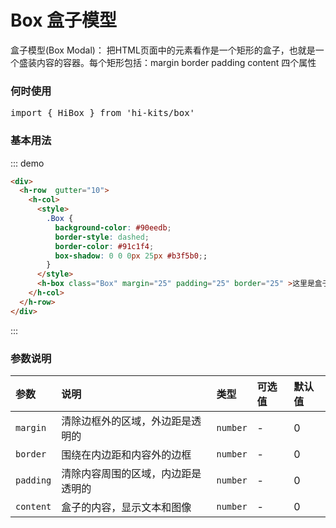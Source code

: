 # Box 盒子模型
盒子模型(Box Modal)： 把HTML页面中的元素看作是一个矩形的盒子，也就是一个盛装内容的容器。每个矩形包括：margin border padding content 四个属性

### 何时使用

<pre class="language-ts">
import { HiBox } from 'hi-kits/box'
</pre>

### 基本用法

::: demo
```html
<div>
  <h-row  gutter="10">
    <h-col>
      <style>
        .Box {
          background-color: #90eedb;
          border-style: dashed;
          border-color: #91c1f4;
          box-shadow: 0 0 0px 25px #b3f5b0;;
        }
      </style>
      <h-box class="Box" margin="25" padding="25" border="25" >这里是盒子内的实际内容。有 25px 内间距，25px 黄色外间距、25px 蓝色边框。</h-box>
    </h-col>
  </h-row>
</div>

```
:::

### 参数说明

|参数|说明|类型|可选值|默认值
|:--|:--|:--|:-----|:---
| `margin` | 清除边框外的区域，外边距是透明的	| `number` | - | 0
| `border` | 围绕在内边距和内容外的边框	| `number` | - | 0
| `padding` | 清除内容周围的区域，内边距是透明的	| `number` | - | 0
| `content` | 盒子的内容，显示文本和图像	| `number` | - | 0



